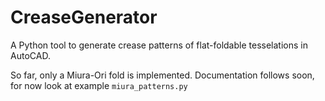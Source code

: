 # CreaseGenerator
A Python tool to generate crease patterns of flat-foldable tesselations in AutoCAD.

So far, only a Miura-Ori fold is implemented. Documentation follows soon, for now look at example `miura_patterns.py`
